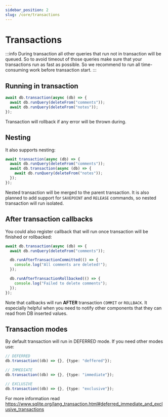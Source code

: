 ```yaml
---
sidebar_position: 2
slug: /core/transactions
---
```


# Transactions

:::info
During transaction all other queries that run not in transaction will be queued. So to avoid
timeout of those queries make sure that your transactions run as fast as possible. So we recommend
to run all time-consuming work before transaction start.
:::

## Running in transaction

```typescript
await db.transaction(async (db) => {
  await db.runQuery(deleteFrom("comments"));
  await db.runQuery(deleteFrom("notes"));
});
```

Transaction will rollback if any error will be thrown during.

## Nesting

It also supports nesting:

```typescript
await transaction(async (db) => {
  await db.runQuery(deleteFrom("comments"));
  await db.transaction(async (db) => {
    await db.runQuery(deleteFrom("notes"));
  });
});
```

Nested transaction will be merged to the parent transaction. It is also planned to add support
for `SAVEPOINT` and `RELEASE` commands, so nested transaction will run isolated.

## After transaction callbacks

You could also register callback that will run once transaction will be finished or rollbacked:

```typescript
await db.transaction(async (db) => {
  await db.runQuery(deleteFrom("comments"));

  db.runAfterTransactionCommitted(() => {
    console.log("All comments are deleted!");
  });

  db.runAfterTransactionRollbacked(() => {
    console.log("Failed to delete comments");
  });
});
```

Note that callbacks will run **AFTER** transaction `COMMIT` or `ROLLBACK`. It especially helpful when you need
to notify other components that they can read from DB inserted values.

## Transaction modes

By default transaction will run in DEFERRED mode. If you need other modes use:

```typescript
// DEFERRED
db.transaction((db) => {}, {type: "deffered"});

// IMMEDIATE
db.transaction((db) => {}, {type: "immediate"});

// EXCLUSIVE
db.transaction((db) => {}, {type: "exclusive"});
```

For more information read https://www.sqlite.org/lang_transaction.html#deferred_immediate_and_exclusive_transactions
